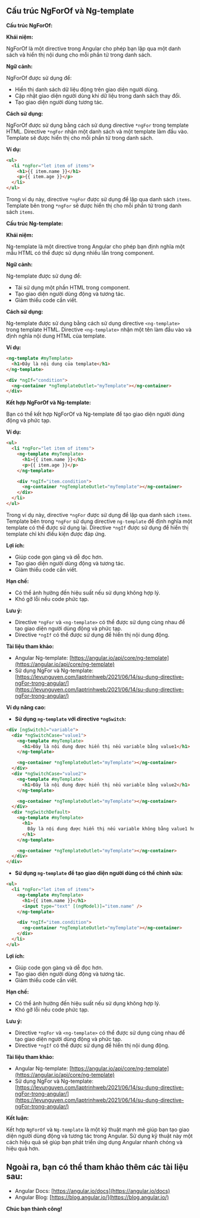## Cấu trúc NgForOf và Ng-template

**Cấu trúc NgForOf:**

**Khái niệm:**

NgForOf là một directive trong Angular cho phép bạn lặp qua một danh sách và hiển thị nội dung cho mỗi phần tử trong danh sách.

**Ngữ cảnh:**

NgForOf được sử dụng để:

- Hiển thị danh sách dữ liệu động trên giao diện người dùng.
- Cập nhật giao diện người dùng khi dữ liệu trong danh sách thay đổi.
- Tạo giao diện người dùng tương tác.

**Cách sử dụng:**

NgForOf được sử dụng bằng cách sử dụng directive `*ngFor` trong template HTML. Directive `*ngFor` nhận một danh sách và một template làm đầu vào. Template sẽ được hiển thị cho mỗi phần tử trong danh sách.

**Ví dụ:**

```html
<ul>
  <li *ngFor="let item of items">
    <h1>{{ item.name }}</h1>
    <p>{{ item.age }}</p>
  </li>
</ul>
```

Trong ví dụ này, directive `*ngFor` được sử dụng để lặp qua danh sách `items`. Template bên trong `*ngFor` sẽ được hiển thị cho mỗi phần tử trong danh sách `items`.

**Cấu trúc Ng-template:**

**Khái niệm:**

Ng-template là một directive trong Angular cho phép bạn định nghĩa một mẫu HTML có thể được sử dụng nhiều lần trong component.

**Ngữ cảnh:**

Ng-template được sử dụng để:

- Tái sử dụng một phần HTML trong component.
- Tạo giao diện người dùng động và tương tác.
- Giảm thiểu code cần viết.

**Cách sử dụng:**

Ng-template được sử dụng bằng cách sử dụng directive `<ng-template>` trong template HTML. Directive `<ng-template>` nhận một tên làm đầu vào và định nghĩa nội dung HTML của template.

**Ví dụ:**

```html
<ng-template #myTemplate>
  <h1>Đây là nội dung của template</h1>
</ng-template>

<div *ngIf="condition">
  <ng-container *ngTemplateOutlet="myTemplate"></ng-container>
</div>
```

**Kết hợp NgForOf và Ng-template:**

Bạn có thể kết hợp NgForOf và Ng-template để tạo giao diện người dùng động và phức tạp.

**Ví dụ:**

```html
<ul>
  <li *ngFor="let item of items">
    <ng-template #myTemplate>
      <h1>{{ item.name }}</h1>
      <p>{{ item.age }}</p>
    </ng-template>

    <div *ngIf="item.condition">
      <ng-container *ngTemplateOutlet="myTemplate"></ng-container>
    </div>
  </li>
</ul>
```

Trong ví dụ này, directive `*ngFor` được sử dụng để lặp qua danh sách `items`. Template bên trong `*ngFor` sử dụng directive `ng-template` để định nghĩa một template có thể được sử dụng lại. Directive `*ngIf` được sử dụng để hiển thị template chỉ khi điều kiện được đáp ứng.

**Lợi ích:**

- Giúp code gọn gàng và dễ đọc hơn.
- Tạo giao diện người dùng động và tương tác.
- Giảm thiểu code cần viết.

**Hạn chế:**

- Có thể ảnh hưởng đến hiệu suất nếu sử dụng không hợp lý.
- Khó gỡ lỗi nếu code phức tạp.

**Lưu ý:**

- Directive `*ngFor` và `<ng-template>` có thể được sử dụng cùng nhau để tạo giao diện người dùng động và phức tạp.
- Directive `*ngIf` có thể được sử dụng để hiển thị nội dung động.

**Tài liệu tham khảo:**

- Angular Ng-template: [https://angular.io/api/core/ng-template](https://angular.io/api/core/ng-template)
- Sử dụng NgFor và Ng-template: [https://levunguyen.com/laptrinhweb/2021/06/14/su-dung-directive-ngFor-trong-angular/](https://levunguyen.com/laptrinhweb/2021/06/14/su-dung-directive-ngFor-trong-angular/)

**Ví dụ nâng cao:**

- **Sử dụng `ng-template` với directive `*ngSwitch`:**

```html
<div [ngSwitch]="variable">
  <div *ngSwitchCase="value1">
    <ng-template #myTemplate>
      <h1>Đây là nội dung được hiển thị nếu variable bằng value1</h1>
    </ng-template>

    <ng-container *ngTemplateOutlet="myTemplate"></ng-container>
  </div>
  <div *ngSwitchCase="value2">
    <ng-template #myTemplate>
      <h1>Đây là nội dung được hiển thị nếu variable bằng value2</h1>
    </ng-template>

    <ng-container *ngTemplateOutlet="myTemplate"></ng-container>
  </div>
  <div *ngSwitchDefault>
    <ng-template #myTemplate>
      <h1>
        Đây là nội dung được hiển thị nếu variable không bằng value1 hoặc value2
      </h1>
    </ng-template>

    <ng-container *ngTemplateOutlet="myTemplate"></ng-container>
  </div>
</div>
```

- **Sử dụng `ng-template` để tạo giao diện người dùng có thể chỉnh sửa:**

```html
<ul>
  <li *ngFor="let item of items">
    <ng-template #myTemplate>
      <h1>{{ item.name }}</h1>
      <input type="text" [(ngModel)]="item.name" />
    </ng-template>

    <div *ngIf="item.condition">
      <ng-container *ngTemplateOutlet="myTemplate"></ng-container>
    </div>
  </li>
</ul>
```

**Lợi ích:**

- Giúp code gọn gàng và dễ đọc hơn.
- Tạo giao diện người dùng động và tương tác.
- Giảm thiểu code cần viết.

**Hạn chế:**

- Có thể ảnh hưởng đến hiệu suất nếu sử dụng không hợp lý.
- Khó gỡ lỗi nếu code phức tạp.

**Lưu ý:**

- Directive `*ngFor` và `<ng-template>` có thể được sử dụng cùng nhau để tạo giao diện người dùng động và phức tạp.
- Directive `*ngIf` có thể được sử dụng để hiển thị nội dung động.

**Tài liệu tham khảo:**

- Angular Ng-template: [https://angular.io/api/core/ng-template](https://angular.io/api/core/ng-template)
- Sử dụng NgFor và Ng-template: [https://levunguyen.com/laptrinhweb/2021/06/14/su-dung-directive-ngFor-trong-angular/](https://levunguyen.com/laptrinhweb/2021/06/14/su-dung-directive-ngFor-trong-angular/)

**Kết luận:**

Kết hợp `NgForOf` và `Ng-template` là một kỹ thuật mạnh mẽ giúp bạn tạo giao diện người dùng động và tương tác trong Angular. Sử dụng kỹ thuật này một cách hiệu quả sẽ giúp bạn phát triển ứng dụng Angular nhanh chóng và hiệu quả hơn.

## Ngoài ra, bạn có thể tham khảo thêm các tài liệu sau:

- Angular Docs: [https://angular.io/docs](https://angular.io/docs)
- Angular Blog: [https://blog.angular.io/](https://blog.angular.io/)

**Chúc bạn thành công!**
